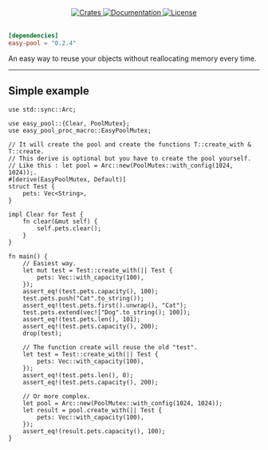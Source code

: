 <div align="center">
  <a href="https://crates.io/crates/easy-pool">
    <img src="https://img.shields.io/crates/v/easy-pool.svg"
    alt="Crates" />
  </a>
  <a href="https://docs.rs/easy-pool">
    <img src="https://docs.rs/easy-pool/badge.svg"
    alt="Documentation" />
  </a>
   <a href="https://github.com/netskillzgh/easy-pool#license">
    <img src="https://img.shields.io/badge/license-MIT-blue.svg"
    alt="License" />
  </a>
</div>

<br />

```toml
[dependencies]
easy-pool = "0.2.4"
```

An easy way to reuse your objects without reallocating memory every time.

<hr>

## Simple example

```rust, no_run
use std::sync::Arc;

use easy_pool::{Clear, PoolMutex};
use easy_pool_proc_macro::EasyPoolMutex;

// It will create the pool and create the functions T::create_with & T::create.
// This derive is optional but you have to create the pool yourself.
// Like this : let pool = Arc::new(PoolMutex::with_config(1024, 1024));.
#[derive(EasyPoolMutex, Default)]
struct Test {
    pets: Vec<String>,
}

impl Clear for Test {
    fn clear(&mut self) {
        self.pets.clear();
    }
}

fn main() {
    // Easiest way.
    let mut test = Test::create_with(|| Test {
        pets: Vec::with_capacity(100),
    });
    assert_eq!(test.pets.capacity(), 100);
    test.pets.push("Cat".to_string());
    assert_eq!(test.pets.first().unwrap(), "Cat");
    test.pets.extend(vec!["Dog".to_string(); 100]);
    assert_eq!(test.pets.len(), 101);
    assert_eq!(test.pets.capacity(), 200);
    drop(test);

    // The function create will reuse the old "test".
    let test = Test::create_with(|| Test {
        pets: Vec::with_capacity(100),
    });
    assert_eq!(test.pets.len(), 0);
    assert_eq!(test.pets.capacity(), 200);

    // Or more complex.
    let pool = Arc::new(PoolMutex::with_config(1024, 1024));
    let result = pool.create_with(|| Test {
        pets: Vec::with_capacity(100),
    });
    assert_eq!(result.pets.capacity(), 100);
}
```
